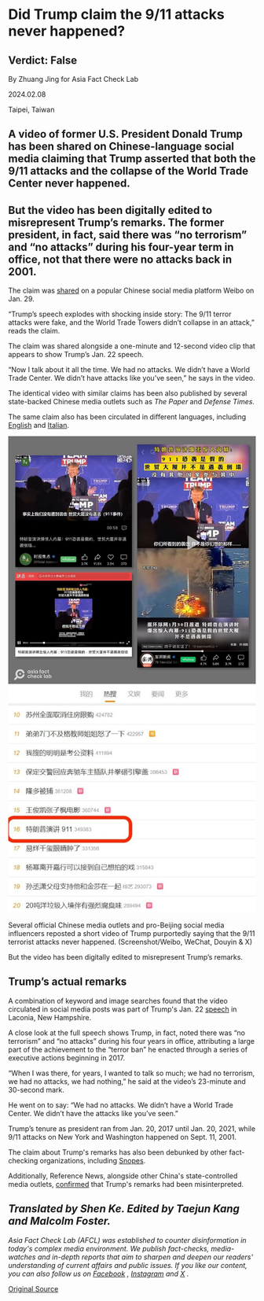 # Did Trump claim the 9/11 attacks never happened?

## Verdict: False

By Zhuang Jing for Asia Fact Check Lab

2024.02.08

Taipei, Taiwan

## A video of former U.S. President Donald Trump has been shared on Chinese-language social media claiming that Trump asserted that both the 9/11 attacks and the collapse of the World Trade Center never happened.

## But the video has been digitally edited to misrepresent Trump’s remarks. The former president, in fact, said there was “no terrorism” and “no attacks” during his four-year term in office, not that there were no attacks back in 2001.

The claim was [shared](https://weibo.com/2343014623/4995652534667377) on a popular Chinese social media platform Weibo on Jan. 29.

“Trump’s speech explodes with shocking inside story: The 9/11 terror attacks were fake, and the World Trade Towers didn’t collapse in an attack,” reads the claim.

The claim was shared alongside a one-minute and 12-second video clip that appears to show Trump’s Jan. 22 speech.

“Now I talk about it all the time. We had no attacks. We didn’t have a World Trade Center. We didn’t have attacks like you’ve seen,” he says in the video.

The identical video with similar claims has been also published by several state-backed Chinese media outlets such as *The Paper* and *Defense Times.*

The same claim also has been circulated in different languages, including [English](https://archive.ph/fBS3W) and [Italian](https://archive.ph/QXGI5).

![1.jpg](images/QJRHJQS2F3BAEQ44HYDIK3YIF4.jpg)![2.jpg](images/N6YV5QK44IWZNJUMFGYC5ANGWI.jpg)

Several official Chinese media outlets and pro-Beijing social media influencers reposted a short video of Trump purportedly saying that the 9/11 terrorist attacks never happened. (Screenshot/Weibo, WeChat, Douyin & X)

But the video has been digitally edited to misrepresent Trump’s remarks.

## Trump’s actual remarks

A combination of keyword and image searches found that the video circulated in social media posts was part of Trump's Jan. 22 [speech](https://www.c-span.org/video/?533086-1/donald-trump-campaigns-laconia-hampshire) in Laconia, New Hampshire.

A close look at the full speech shows Trump, in fact, noted there was “no terrorism” and “no attacks” during his four years in office, attributing a large part of the achievement to the “terror ban” he enacted through a series of executive actions beginning in 2017.

“When I was there, for years, I wanted to talk so much; we had no terrorism, we had no attacks, we had nothing,” he said at the video’s 23-minute and 30-second mark.

He went on to say: “We had no attacks. We didn’t have a World Trade Center. We didn’t have the attacks like you’ve seen.”

Trump’s tenure as president ran from Jan. 20, 2017 until Jan. 20, 2021, while 9/11 attacks on New York and Washington happened on Sept. 11, 2001.

The claim about Trump's remarks has also been debunked by other fact-checking organizations, including [Snopes](https://www.snopes.com/fact-check/trump-911-inside-job/).

Additionally, Reference News, alongside other China's state-controlled media outlets, [confirmed](https://m.weibo.cn/status/4995878939264049) that Trump's remarks had been misinterpreted.

## *Translated by Shen Ke. Edited by Taejun Kang and Malcolm Foster.*

*Asia Fact Check Lab (AFCL) was established to counter disinformation in today's complex media environment. We publish fact-checks, media-watches and in-depth reports that aim to sharpen and deepen our readers' understanding of current affairs and public issues. If you like our content, you can also follow us on*   [*Facebook*](https://www.facebook.com/asiafactchecklabcn)  *,*   [*Instagram*](https://www.instagram.com/asiafactchecklab/)   *and*   [*X*](https://twitter.com/AFCL_eng)  *.*



[Original Source](https://www.rfa.org/english/news/afcl/trump-terror-attacks-02082024225710.html)